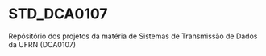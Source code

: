 # STD_DCA0107
Repósitório dos projetos da matéria de Sistemas de Transmissão de Dados da UFRN (DCA0107) 
